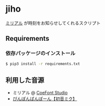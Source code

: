 # jiho

[ミリアル](https://coefont.studio/) が時刻をお知らせしてくれるスクリプト

## Requirements

### 依存パッケージのインストール
```sh
$ pip3 install -r requirements.txt
```

## 利用した音源

* ミリアル @ [CoeFont Studio](https://coefont.studio/)
* [ぴんぽんぱんぽーん【初音ミク】](https://commons.nicovideo.jp/material/nc149299)

